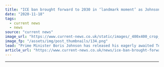 ```yaml
---
title: "ICE ban brought forward to 2030 in ‘landmark moment’ as Johnson releases Ten Point Plan"
date: "2020-11-18"
tags: 
  - current news
  - news
source: "current news"
image_url: "https://www.current-news.co.uk/static/images/_400x400_crop_center-center/No10-door-credit-Gov.UK.png"
image_fp: "/assets/img/post_thumbnails/134.png"
lead: "​Prime Minister Boris Johnson has released his eagerly awaited Ten Point Plan for a Green Industrial revolution, setting out pledges to create 250,000 jobs."
article_url: "https://www.current-news.co.uk/news/ice-ban-brought-forward-to-2030-in-landmark-moment-as-johnson-releases-ten-point-plan?utm_source=rss-feeds&utm_medium=rss&utm_campaign=rss"
---
```


---
